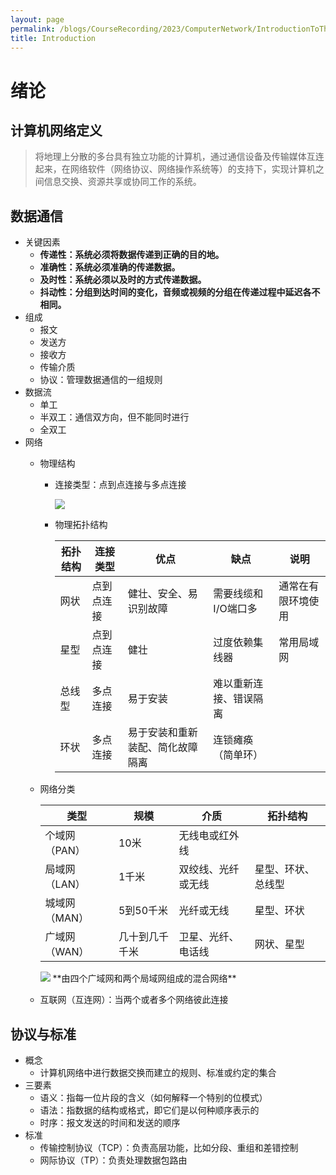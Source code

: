 ```yaml
---
layout: page
permalink: /blogs/CourseRecording/2023/ComputerNetwork/IntroductionToTheCourse/Introduction/index.html
title: Introduction
---
```


# 绪论

## 计算机网络定义

> 将地理上分散的多台具有独立功能的计算机，通过通信设备及传输媒体互连起来，在网络软件（网络协议、网络操作系统等）的支持下，实现计算机之间信息交换、资源共享或协同工作的系统。
> 

## 数据通信

- 关键因素
    - **传递性：系统必须将数据传递到正确的目的地。**
    - **准确性：系统必须准确的传递数据。**
    - **及时性：系统必须以及时的方式传递数据。**
    - **抖动性：分组到达时间的变化，音频或视频的分组在传递过程中延迟各不相同。**
- 组成
    - 报文
    - 发送方
    - 接收方
    - 传输介质
    - 协议：管理数据通信的一组规则
- 数据流
    - 单工
    - 半双工：通信双方向，但不能同时进行
    - 全双工
- 网络
    - 物理结构
        - 连接类型：点到点连接与多点连接
            
            <img src="https://CRYoushiwo.github.io/images/blogs/CoursesRecording/ComputerNetwork/IntroductionToTheCourse/Chapter1/Untitled.png" class="blog-image" >
        - 物理拓扑结构
            
            
            | 拓扑结构 | 连接类型 | 优点 | 缺点 | 说明 |
            | --- | --- | --- | --- | --- |
            | 网状 | 点到点连接 | 健壮、安全、易识别故障 | 需要线缆和I/O端口多 | 通常在有限环境使用 |
            | 星型 | 点到点连接 | 健壮 | 过度依赖集线器 | 常用局域网 |
            | 总线型 | 多点连接 | 易于安装 | 难以重新连接、错误隔离 |  |
            | 环状 | 多点连接 | 易于安装和重新装配、简化故障隔离 | 连锁瘫痪（简单环） |  |
    - 网络分类
        
        
        | 类型 | 规模 | 介质 | 拓扑结构 |
        | --- | --- | --- | --- |
        | 个域网（PAN） | 10米 | 无线电或红外线 |  |
        | 局域网（LAN） | 1千米 | 双绞线、光纤或无线 | 星型、环状、总线型 |
        | 城域网（MAN） | 5到50千米 | 光纤或无线 | 星型、环状 |
        | 广域网（WAN） | 几十到几千千米 | 卫星、光纤、电话线 | 网状、星型 |
        
        <img src="https://CRYoushiwo.github.io/images/blogs/CoursesRecording/ComputerNetwork/IntroductionToTheCourse/Chapter1/Untitled%201.png" class="blog-image" >
        **由四个广域网和两个局域网组成的混合网络**
        
    - 互联网（互连网）：当两个或者多个网络彼此连接

## 协议与标准

- 概念
    - 计算机网络中进行数据交换而建立的规则、标准或约定的集合
- 三要素
    - 语义：指每一位片段的含义（如何解释一个特别的位模式）
    - 语法：指数据的结构或格式，即它们是以何种顺序表示的
    - 时序：报文发送的时间和发送的顺序
- 标准
    - 传输控制协议（TCP）：负责高层功能，比如分段、重组和差错控制
    - 网际协议（TP）：负责处理数据包路由